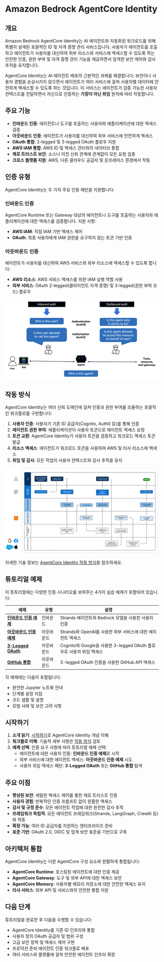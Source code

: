 # Amazon Bedrock AgentCore Identity

## 개요

Amazon Bedrock AgentCore Identity는 AI 에이전트와 자동화된 워크로드를 위해 특별히 설계된 포괄적인 ID 및 자격 증명 관리 서비스입니다. 사용자가 에이전트를 호출하고 에이전트가 사용자를 대신하여 외부 리소스와 서비스에 액세스할 수 있도록 하는 안전한 인증, 권한 부여 및 자격 증명 관리 기능을 제공하면서 엄격한 보안 제어와 감사 추적을 유지합니다.

AgentCore Identity는 AI 에이전트 배포의 근본적인 과제를 해결합니다: 보안이나 사용자 경험을 손상시키지 않으면서 에이전트가 여러 서비스에 걸쳐 사용자별 데이터에 안전하게 액세스할 수 있도록 하는 것입니다. 이 서비스는 에이전트가 검증 가능한 사용자 컨텍스트를 전달하면서 자신으로 인증하는 **가장이 아닌 위임** 원칙에 따라 작동합니다.

## 주요 기능

- **인바운드 인증**: 에이전트나 도구를 호출하는 사용자와 애플리케이션에 대한 액세스 검증
- **아웃바운드 인증**: 에이전트가 사용자를 대신하여 외부 서비스에 안전하게 액세스
- **OAuth 통합**: 2-legged 및 3-legged OAuth 플로우 지원
- **AWS IAM 통합**: AWS ID 및 액세스 관리와의 네이티브 통합
- **제로 트러스트 보안**: 소스나 이전 신뢰 관계에 관계없이 모든 요청 검증
- **크로스 플랫폼 지원**: AWS, 다른 클라우드 공급자 및 온프레미스 환경에서 작동

## 인증 유형

AgentCore Identity는 두 가지 주요 인증 패턴을 지원합니다:

### 인바운드 인증
AgentCore Runtime 또는 Gateway 대상의 에이전트나 도구를 호출하는 사용자와 애플리케이션에 대한 액세스를 검증합니다. 지원 사항:
- **AWS IAM**: 직접 IAM 기반 액세스 제어
- **OAuth**: 최종 사용자에게 IAM 권한을 요구하지 않는 토큰 기반 인증

### 아웃바운드 인증
에이전트가 사용자를 대신하여 AWS 서비스와 외부 리소스에 액세스할 수 있도록 합니다:
- **AWS 리소스**: AWS 서비스 액세스를 위한 IAM 실행 역할 사용
- **외부 서비스**: OAuth 2-legged(클라이언트 자격 증명) 및 3-legged(권한 부여 코드) 플로우

![인증 기본 사항](images/auth_basics3.png)

## 작동 방식

AgentCore Identity는 여러 신뢰 도메인에 걸쳐 인증과 권한 부여를 조율하는 포괄적인 워크플로를 구현합니다:

1. **사용자 인증**: 사용자가 기존 ID 공급자(Cognito, Auth0 등)를 통해 인증
2. **에이전트 권한 부여**: 애플리케이션이 사용자 토큰으로 에이전트 액세스 요청
3. **토큰 교환**: AgentCore Identity가 사용자 토큰을 검증하고 워크로드 액세스 토큰 발급
4. **리소스 액세스**: 에이전트가 워크로드 토큰을 사용하여 AWS 및 타사 리소스에 액세스
5. **위임 및 감사**: 모든 작업이 사용자 컨텍스트와 감사 추적을 유지

![작동 방식](images/how_it_works.png)

자세한 기술 정보는 [AgentCore Identity 작동 방식](02-how_it_works.md)을 참조하세요.

## 튜토리얼 예제

이 튜토리얼에는 다양한 인증 시나리오를 보여주는 4가지 실습 예제가 포함되어 있습니다:

| 예제 | 유형 | 설명 |
|---------|------|-------------|
| **[인바운드 인증 예제](03-Inbound%20Auth%20example)** | 인바운드 | Strands 에이전트와 Bedrock 모델을 사용한 사용자 인증 |
| **[아웃바운드 인증 예제](04-Outbound%20Auth%20example)** | 아웃바운드 | Strands와 OpenAI를 사용한 외부 서비스에 대한 에이전트 액세스 |
| **[3-Legged OAuth](05-Outbound_Auth_3lo)** | 아웃바운드 | Cognito와 Google을 사용한 3-legged OAuth 플로우로 사용자 위임 액세스 |
| **[GitHub 통합](06-Outbound_Auth_Github)** | 아웃바운드 | 3-legged OAuth 인증을 사용한 GitHub API 액세스 |

각 예제에는 다음이 포함됩니다:
- 완전한 Jupyter 노트북 안내
- 단계별 설정 지침
- 코드 샘플 및 설명
- 모범 사례 및 보안 고려 사항

## 시작하기

1. **소개 읽기**: [시작하기](01-getting_started.md)로 AgentCore Identity 개념 이해
2. **워크플로 이해**: 기술적 세부 사항은 [작동 방식](02-how_it_works.md) 검토
3. **예제 선택**: 인증 요구 사항에 따라 튜토리얼 예제 선택:
   - 에이전트에 대한 사용자 인증: **인바운드 인증 예제**로 시작
   - 외부 서비스에 대한 에이전트 액세스: **아웃바운드 인증 예제** 시도
   - 사용자 위임 액세스 패턴: **3-Legged OAuth** 또는 **GitHub 통합** 탐색

## 주요 이점

- **향상된 보안**: 세밀한 액세스 제어를 통한 제로 트러스트 인증
- **사용자 경험**: 반복적인 인증 프롬프트 없이 원활한 액세스
- **감사 및 규정 준수**: 모든 에이전트 작업에 대한 완전한 감사 추적
- **프레임워크 독립적**: 모든 에이전트 프레임워크(Strands, LangGraph, CrewAI 등)와 작동
- **확장 가능**: 여러 ID 공급자를 지원하는 엔터프라이즈 준비
- **표준 기반**: OAuth 2.0, OIDC 및 업계 보안 표준을 기반으로 구축

## 아키텍처 통합

AgentCore Identity는 다른 AgentCore 구성 요소와 원활하게 통합됩니다:

- **AgentCore Runtime**: 호스팅된 에이전트에 대한 인증 제공
- **AgentCore Gateway**: 도구 및 외부 API에 대한 액세스 보안
- **AgentCore Memory**: 사용자별 메모리 저장소에 대한 안전한 액세스 유지
- **타사 서비스**: 외부 API 및 서비스와의 안전한 통합 지원

## 다음 단계

튜토리얼을 완료한 후 다음을 수행할 수 있습니다:
- AgentCore Identity를 기존 ID 인프라와 통합
- 사용자 정의 OAuth 공급자 및 범위 구성
- 고급 보안 정책 및 액세스 제어 구현
- 프로덕션 준비 에이전트 인증 워크플로 배포
- 여러 서비스와 플랫폼에 걸쳐 안전한 에이전트 인프라 확장

